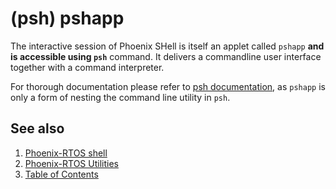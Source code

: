 # (psh) pshapp

The interactive session of Phoenix SHell is itself an applet called `pshapp` **and is accessible using `psh`** command.
It delivers a commandline user interface together with a command interpreter.

For thorough documentation please refer to [psh documentation](psh.md), as `pshapp` is only a form of nesting the
command line utility in `psh`.

## See also

1. [Phoenix-RTOS shell](psh.md)
2. [Phoenix-RTOS Utilities](../README.md)
3. [Table of Contents](../../README.md)
